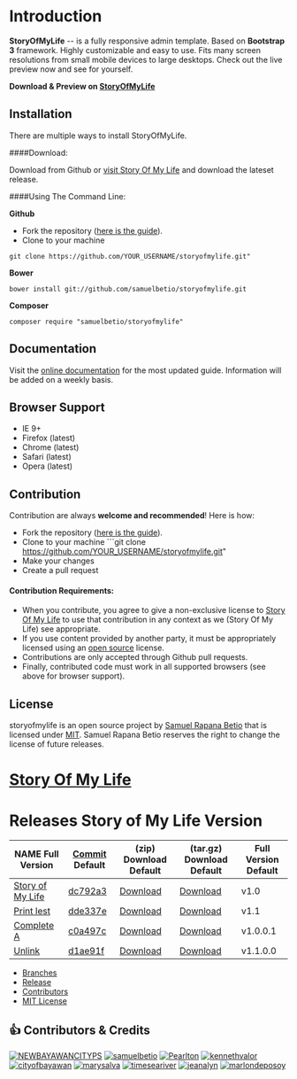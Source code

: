 Introduction
============

**StoryOfMyLife** -- is a fully responsive admin template. Based on **Bootstrap 3** framework. Highly customizable and easy to use. Fits many screen resolutions from small mobile devices to large desktops. Check out the live preview now and see for yourself. 

**Download & Preview on [StoryOfMyLife](https://github.com/samuelbetio/storyofmylife/releases)**


Installation
------------
There are multiple ways to install StoryOfMyLife.

####Download:

Download from Github or [visit Story Of My Life](https://github.com/samuelbetio/storyofmylife/releases) and download the lateset release.

####Using The Command Line:

**Github**

- Fork the repository ([here is the guide](https://help.github.com/articles/fork-a-repo/)).
- Clone to your machine 
```
git clone https://github.com/YOUR_USERNAME/storyofmylife.git"
```

**Bower**

```
bower install git://github.com/samuelbetio/storyofmylife.git
```

**Composer**

```
composer require "samuelbetio/storyofmylife"
```

Documentation
-------------
Visit the [online documentation](https://samuelbetio.github.io/storyofmylife/documentation/index.html) for the most
updated guide. Information will be added on a weekly basis.

Browser Support
---------------
- IE 9+
- Firefox (latest)
- Chrome (latest)
- Safari (latest)
- Opera (latest)

Contribution
------------
Contribution are always **welcome and recommended**! Here is how:

- Fork the repository ([here is the guide](https://help.github.com/articles/fork-a-repo/)).
- Clone to your machine ```git clone https://github.com/YOUR_USERNAME/storyofmylife.git"
- Make your changes
- Create a pull request

#### Contribution Requirements:

- When you contribute, you agree to give a non-exclusive license to [Story Of My Life][0] to use that contribution in any context as we (Story Of My Life) see appropriate.
- If you use content provided by another party, it must be appropriately licensed using an [open source](http://opensource.org/licenses) license.
- Contributions are only accepted through Github pull requests.
- Finally, contributed code must work in all supported browsers (see above for browser support).

License
-------
storyofmylife is an open source project by [Samuel Rapana Betio][0] that is licensed under [MIT](http://opensource.org/licenses/MIT). Samuel Rapana Betio
reserves the right to change the license of future releases.



[Story Of My Life][1]
=====================

Releases Story of My Life Version
=================================

|NAME Full Version              |[Commit][2] Default  |(zip) Download Default |(tar.gz) Download Default |Full Version Default |
|-------------------------------|---------------------|-----------------------|--------------------------|---------------------|
|[Story of My Life][3]          |[dc792a3][4]         |[Download][5]          |[Download][6]             |v1.0                 |
|[Print lest][7]                |[dde337e][8]         |[Download][9]          |[Download][10]            |v1.1                 |
|[Complete A][11]               |[c0a497c][12]        |[Download][13]         |[Download][14]            |v1.0.0.1             |       
|[Unlink][15]                   |[d1ae91f][16]        |[Download][17]         |[Download][18]            |v1.1.0.0             |


- [Branches](https://github.com/samuelbetio/storyofmylife/branches)
- [Release](https://github.com/samuelbetio/storyofmylife/releases)
- [Contributors](https://github.com/samuelbetio/storyofmylife/graphs/contributors)
- [MIT License](https://raw.githubusercontent.com/samuelbetio/storyofmylife/master/LICENSE)

## :thumbsup: Contributors & Credits
[![NEWBAYAWANCITYPS][NEWBAYAWANCITYPS]][NEWBAYAWANCITYPS-url]
[![samuelbetio][samuelbetio]][samuelbetio-url]
[![Pearlton][Pearlton]][Pearlton-url]
[![kennethvalor][kennethvalor]][kennethvalor-url]
[![cityofbayawan][cityofbayawan]][cityofbayawan-url]
[![marysalva][marysalva]][marysalva-url]
[![timeseariver][timeseariver]][timeseariver-url]
[![jeanalyn][jeanalyn]][jeanalyn-url]
[![marlondeposoy][marlondeposoy]][marlondeposoy-url]


[0]: https://github.com/samuelbetio/
[1]: https://samuelbetio.github.io/storyofmylife
[2]: https://github.com/samuelbetio/storyofmylife/commits/master
[3]: https://github.com/samuelbetio/storyofmylife/releases/tag/v1.0
[4]: https://github.com/samuelbetio/storyofmylife/commit/dc792a34140d6649c626cdef6c5e128434eee2eb
[5]: https://github.com/samuelbetio/storyofmylife/archive/v1.0.zip
[6]: https://github.com/samuelbetio/storyofmylife/archive/v1.0.tar.gz
[7]: https://github.com/samuelbetio/storyofmylife/releases/tag/v1.1
[8]: https://github.com/samuelbetio/storyofmylife/commit/dde337e0389ba96eb5cd520cc21b69bdd70fecb0
[9]: https://github.com/samuelbetio/storyofmylife/archive/v1.1.zip
[10]: https://github.com/samuelbetio/storyofmylife/archive/v1.1.tar.gz
[11]: https://github.com/samuelbetio/storyofmylife/releases/tag/v1.0.0.1
[12]: https://github.com/samuelbetio/storyofmylife/commit/c0a497c6c968f5c9bd7ac10afd2c7ef1cdbf28d5
[13]: https://github.com/samuelbetio/storyofmylife/archive/v1.0.0.1.zip
[14]: https://github.com/samuelbetio/storyofmylife/archive/v1.0.0.1.tar.gz
[15]: https://github.com/samuelbetio/storyofmylife/releases/tag/v1.1.0.0
[16]: https://github.com/samuelbetio/storyofmylife/commit/d1ae91fb9b636e67697c399e03e1b8ef35023003
[17]: https://github.com/samuelbetio/storyofmylife/archive/v1.1.0.0.zip
[18]: https://github.com/samuelbetio/storyofmylife/archive/v1.1.0.0.tar.gz


[som-image]: https://github.com/samuelbetio/storyofmylife/blob/master/assets/img/logo.png
[som-url]: https://github.com/samuelbetio/storyofmylife/releases
[samuelbetio]: https://github.com/samuelbetio.png?size=40
[samuelbetio-url]: https://github.com/samuelbetio
[NEWBAYAWANCITYPS]: https://github.com/NEWBAYAWANCITYPS.png?size=40
[NEWBAYAWANCITYPS-url]: https://github.com/NEWBAYAWANCITYPS
[Pearlton]: https://github.com/Pearlton.png?size=40
[Pearlton-url]: https://github.com/Pearlton
[kennethvalor]: https://github.com/kennethvalor.png?size=40
[kennethvalor-url]: https://github.com/kennethvalor
[cityofbayawan]: https://github.com/cityofbayawan.png?size=40
[cityofbayawan-url]: https://github.com/cityofbayawan
[marysalva]: https://github.com/marysalva.png?size=40
[marysalva-url]: https://github.com/marysalva
[timeseariver]: https://github.com/timeseariver.png?size=40
[timeseariver-url]: https://github.com/timeseariver
[jeanalyn]: https://github.com/jeanalyn.png?size=40
[jeanalyn-url]: https://github.com/jeanalyn
[marlondeposoy]: https://github.com/marlondeposoy.png?size=40
[marlondeposoy-url]: https://github.com/marlondeposoy
